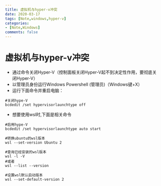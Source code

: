```yaml
---
title: 虚拟机与hyper-v冲突
date: 2020-03-17
tags: [Note,windows,hyper-v]
categories:
- [Note,Windows]
comments: false
---
```

# 虚拟机与hyper-v冲突

- 通过命令关闭Hyper-V（控制面板关闭Hyper-V起不到决定性作用，要彻底关闭Hyper-V）
- 以管理员身份运行Windows Powershell (管理员)（Windows键+X）
- 运行下面命令并重启电脑：

<!-- more -->

```
#关闭hype-V
bcdedit /set hypervisorlaunchtype off
```

- 想要使用wsl时,下面是相关命令

```
#启用hype-V
bcdedit /set hypervisorlaunchtype auto start

#转换ubuntu的wsl版本
wsl --set-version Ubuntu 2

#查询已经安装的wsl版本
wsl -l -V
#或者
wsl --list --version

#设置wsl默认启动版本
wsl --set-default-version 2
```